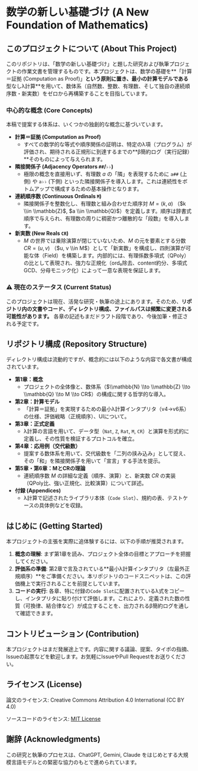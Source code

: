 # 数学の新しい基礎づけ (A New Foundation of Mathematics)

[](https://opensource.org/licenses/MIT)

## このプロジェクトについて (About This Project)

このリポジトリは、「数学の新しい基礎づけ」と題した研究および執筆プロジェクトの作業文書を管理するものです。本プロジェクトは、数学の基礎を\*\*「計算＝証拠 (Computation as Proof)」**という原則に置き、最小の計算モデルである**型なしλ計算\*\*を用いて、数体系（自然数、整数、有理数、そして独自の連続順序数・新実数）をゼロから再構築することを目指しています。

### 中心的な概念 (Core Concepts)

本稿で提案する体系は、いくつかの独創的な概念に基づいています。

  * **計算＝証拠 (Computation as Proof)**
      * すべての数学的な等式や順序関係の証明は、特定のλ項（プログラム）が評価され、期待される正規形に到達するまでの\*\*β簡約ログ（実行記録）\*\*そのものによって与えられます。
  * **隣接関係子 (Adjacency Operators `##`/`♭♭`)**
      * 極限の概念を直接用いず、有理数 $a$ の「隣」を表現するために `a##` (上側) や `a♭♭` (下側) といった隣接関係子を導入します。これは連続性をボトムアップで構成するための基本操作となります。
  * **連続順序数 (Continuous Ordinals `M`)**
      * 隣接関係子を整数化し、有理数と組み合わせた順序対 $M = (k, a)$ （$k \\in \\mathbb{Z}$, $a \\in \\mathbb{Q}$）を定義します。順序は辞書式順序で与えられ、有理数の周りに稠密かつ離散的な「段数」を導入します。
  * **新実数 (New Reals `CR`)**
      * $M$ の世界では乗除演算が閉じていないため、$M$ の元を要素とする分数 $CR = (u, v)$ （$u, v \\in M$）として「新実数」を構成し、四則演算が可能な体（Field）を構築します。内部的には、有理係数多項式（QPoly）の比として表現され、強力な正規化（ord₀除去、content約分、多項式GCD、分母モニック化）によって一意な表現を保証します。

### ⚠️ 現在のステータス (Current Status)

このプロジェクトは現在、活発な研究・執筆の途上にあります。そのため、**リポジトリ内の文書やコード、ディレクトリ構成、ファイルパスは頻繁に変更される可能性があります。** 各章の記述もまだドラフト段階であり、今後加筆・修正される予定です。

## リポジトリ構成 (Repository Structure)

ディレクトリ構成は流動的ですが、概念的には以下のような内容で各文書が構成されています。

  * **第1章：概念**
      * プロジェクトの全体像と、数体系（$\\mathbb{N} \\to \\mathbb{Z} \\to \\mathbb{Q} \\to M \\to CR$）の構成に関する哲学的な導入。
  * **第2章：計算モデル**
      * 「計算＝証拠」を実現するための最小λ計算インタプリタ（v4→v6系）の仕様、評価戦略（正規順序）、UIについて。
  * **第3章：正式定義**
      * λ計算の言語を用いて、データ型（`Nat`, `Z`, `Rat`, `M`, `CR`）と演算を形式的に定義し、その性質を検証するプロトコルを確立。
  * **第4章：応用例（交代級数）**
      * 提案する数体系を用いて、交代級数を「二列の挟み込み」として捉え、その「和」を隣接関係子を用いて「宣言」する手法を提示。
  * **第5章・第6章：MとCRの理論**
      * 連続順序数 $M$ の詳細な定義（順序、演算）と、新実数 $CR$ の実装（QPoly比、強い正規化、比較演算）について詳述。
  * **付録 (Appendices)**
      * λ計算で記述されたライブラリ本体（`Code Slot`）、規約の表、テストケースの具体例などを収録。

## はじめに (Getting Started)

本プロジェクトの主張を実際に追体験するには、以下の手順が推奨されます。

1.  **概念の理解**: まず第1章を読み、プロジェクト全体の目標とアプローチを把握してください。
2.  **評価系の準備**: 第2章で言及されている\*\*最小λ計算インタプリタ（左最外正規順序）\*\*をご準備ください。本リポジトリのコードスニペットは、この評価機上で実行されることを前提としています。
3.  **コードの実行**: 各章、特に付録の`Code Slot`に配置されているλ式をコピーし、インタプリタに貼り付けて評価します。これにより、定義された数の性質（可換律、結合律など）が成立することを、出力されるβ簡約ログを通して確認できます。

## コントリビューション (Contribution)

本プロジェクトはまだ発展途上です。内容に関する議論、提案、タイポの指摘、Issueの起票などを歓迎します。お気軽にIssueやPull Requestをお送りください。

## ライセンス (License)

論文のライセンス: 
Creative Commons Attribution 4.0 International (CC BY 4.0)

ソースコードのライセンス: 
 [MIT License](https://www.google.com/search?q=LICENSE)

## 謝辞 (Acknowledgments)

この研究と執筆のプロセスは、ChatGPT, Gemini, Claude をはじめとする大規模言語モデルとの緊密な協力のもとで進められています。